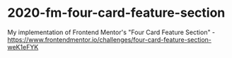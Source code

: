# 2020-fm-four-card-feature-section
My implementation of Frontend Mentor's "Four Card Feature Section" - https://www.frontendmentor.io/challenges/four-card-feature-section-weK1eFYK
